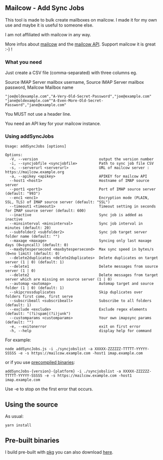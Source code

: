 ## Mailcow - Add Sync Jobs

This tool is made to bulk create mailboxes on mailcow. I made it for my own use and maybe it is useful to someone else. 

I am not affiliated with mailcow in any way. 

More infos about [mailcow](https://mailcow.email/) and the [mailcow API](https://mx.mailcow.email/api/). 
Support mailcow it is great :-) !

### What you need
Just create a CSV file (comma-separated) with three columns eg.

Source IMAP Server mailbox username, Source IMAP Server mailbox password, Mailcow Mailbox name

```
"joe@oldexample.com","A-Very-Old-Secret-Password","joe@example.com"
"jane@oldexample.com""A-Even-More-Old-Secret-Password","jane@example.com"
```

You MUST not use a header line.

You need an API key for your mailcow instance.

### Using addSyncJobs 
```
Usage: addSyncJobs [options]

Options:
  -V, --version                            output the version number
  -i, --syncjobfile <syncjobfile>          Path to sync job file CSV
  -s, --serverurl <serverurl>              URL of mailcow server : https://mailcow.example.org
  -a, --apikey <apikey>                    APIKEY for mailcow API
  --host1 <host1>                          Hostname of IMAP source server
  --port1 <port1>                          Port of IMAP source server (default: "993")
  --enc1 <enc1>                            Encryption mode (PLAIN, SSL, TLS) of IMAP source server (default: "SSL")
  --timeout1 <timeout1>                    Timeout setting in seconds for IMAP source server (default: 600)
  --inactive                               Sync job is added as inactive
  --minsinterval <minsinterval>            Sync job interval in minutes (default: 20)
  --subfolder2 <subfolder2>                Sync job target server folder name (default: "")
  --maxage <maxage>                        Syncing only last maxage days (0=syncall) (default: 0)
  --maxbytespersecond <maxbytespersecond>  Max sync speed in bytes/s (0=no limit) (default: 0)
  --delete2duplicates <delete2duplicates>  Delete duplicates on target server (1 | 0) (default: 1)
  --delete1                                Delete messages from source server (1 | 0)
  --delete2                                Delete messages from target server which are missing on source server (1 | 0)
  --automap <automap>                      Automap target and source folder (1 | 0) (default: 1)
  --skipcrossduplicates                    Skip duplicates over folders first come, first serve
  --subscribeall <subscribeall>            Subscribe to all folders (default: 1)
  --exclude <exclude>                      Exclude regex elements (default: "(?i)spam|(?i)junk")
  --customparams <customparams>            Your own imapsync params (default: "")
  -e, --exitonerror                        exit on first error
  -h, --help                               display help for command
```

For example:

```
node addSyncJobs.js -i ./syncjobslist -a XXXXX-ZZZZZZ-TTTTT-YYYYY-SSSSS -e -s https://mailcow.example.com -host1 imap.example.com
```

or if you use [precompiled binaries](https://github.com/appcoders/mailcowtools/releases):

```
addSyncJobs-{version}-{platform} -i ./syncjobslist -a XXXXX-ZZZZZZ-TTTTT-YYYYY-SSSSS -e -s https://mailcow.example.com -host1 imap.example.com
```

Use -e to stop on the first error that occurs.

## Using the source

As usual:
```
yarn install
```

## Pre-built binaries 

I build pre-built with [pkg](https://github.com/vercel/pkg#readme) you can also download [here](https://github.com/appcoders/mailcowtools/releases). 
